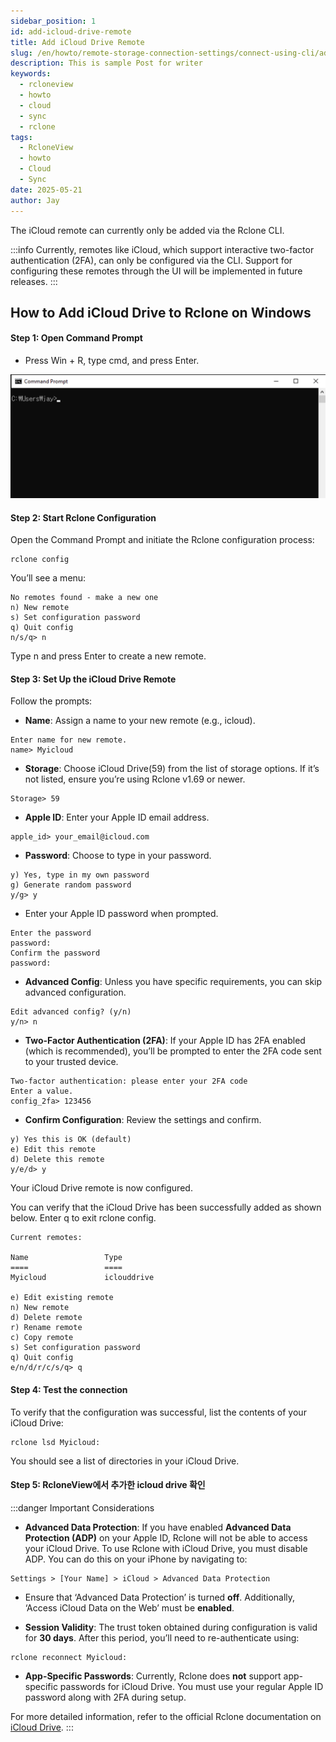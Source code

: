 ```yaml
---
sidebar_position: 1
id: add-icloud-drive-remote
title: Add iCloud Drive Remote
slug: /en/howto/remote-storage-connection-settings/connect-using-cli/add-icloud-drive-remote
description: This is sample Post for writer
keywords:
  - rcloneview
  - howto
  - cloud
  - sync
  - rclone
tags:
  - RcloneView
  - howto
  - Cloud
  - Sync
date: 2025-05-21
author: Jay
---
```

The iCloud remote can currently only be added via the Rclone CLI.

:::info
Currently, remotes like iCloud, which support interactive two-factor authentication (2FA), can only be configured via the CLI. Support for configuring these remotes through the UI will be implemented in future releases.
:::

## How to Add iCloud Drive to Rclone on Windows

#### Step 1: Open Command Prompt

- Press Win + R, type cmd, and press Enter.

![](attachments/Pasted%20image%2020250522002251.png)

#### Step 2: Start Rclone Configuration

Open the Command Prompt and initiate the Rclone configuration process:

```windows
rclone config
```

You’ll see a menu:

```
No remotes found - make a new one
n) New remote
s) Set configuration password
q) Quit config
n/s/q> n
```

Type n and press Enter to create a new remote.

#### Step 3: Set Up the iCloud Drive Remote

Follow the prompts:

- **Name**: Assign a name to your new remote (e.g., icloud).

```windows
Enter name for new remote.
name> Myicloud
```

- **Storage**: Choose iCloud Drive(59) from the list of storage options. If it’s not listed, ensure you’re using Rclone v1.69 or newer.

```
Storage> 59
```

- **Apple ID**: Enter your Apple ID email address.

```
apple_id> your_email@icloud.com
```

- **Password**: Choose to type in your password.

```
y) Yes, type in my own password
g) Generate random password
y/g> y
```

- Enter your Apple ID password when prompted.

```
Enter the password
password:
Confirm the password
password:
```

- **Advanced Config**: Unless you have specific requirements, you can skip advanced configuration.

```
Edit advanced config? (y/n)
y/n> n
```

- **Two-Factor Authentication (2FA)**: If your Apple ID has 2FA enabled (which is recommended), you’ll be prompted to enter the 2FA code sent to your trusted device.

```
Two-factor authentication: please enter your 2FA code
Enter a value.
config_2fa> 123456
```

- **Confirm Configuration**: Review the settings and confirm.

```
y) Yes this is OK (default)
e) Edit this remote
d) Delete this remote
y/e/d> y
```

Your iCloud Drive remote is now configured.

You can verify that the iCloud Drive has been successfully added as shown below. Enter q to exit rclone config.

```
Current remotes:

Name                 Type
====                 ====
Myicloud             iclouddrive

e) Edit existing remote
n) New remote
d) Delete remote
r) Rename remote
c) Copy remote
s) Set configuration password
q) Quit config
e/n/d/r/c/s/q> q
```
#### Step 4: Test the connection

To verify that the configuration was successful, list the contents of your iCloud Drive:

```
rclone lsd Myicloud:
```

You should see a list of directories in your iCloud Drive.
#### Step 5: RcloneView에서 추가한 icloud drive 확인


:::danger Important Considerations
- **Advanced Data Protection**: If you have enabled **Advanced Data Protection (ADP)** on your Apple ID, Rclone will not be able to access your iCloud Drive. To use Rclone with iCloud Drive, you must disable ADP. You can do this on your iPhone by navigating to:

```
Settings > [Your Name] > iCloud > Advanced Data Protection
```

- Ensure that ‘Advanced Data Protection’ is turned **off**. Additionally, ‘Access iCloud Data on the Web’ must be **enabled**.

- **Session Validity**: The trust token obtained during configuration is valid for **30 days**. After this period, you’ll need to re-authenticate using:

```
rclone reconnect Myicloud:
```

- **App-Specific Passwords**: Currently, Rclone does **not** support app-specific passwords for iCloud Drive. You must use your regular Apple ID password along with 2FA during setup.

For more detailed information, refer to the official Rclone documentation on [iCloud Drive](https://rclone.org/iclouddrive/).
:::





